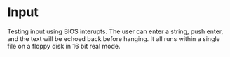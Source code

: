 # Input
Testing input using BIOS interupts.
The user can enter a string, push enter, and the text will be echoed back before hanging.
It all runs within a single file on a floppy disk in 16 bit real mode.
